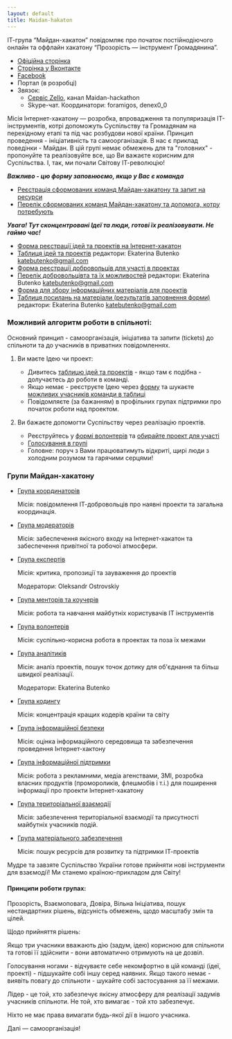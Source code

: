 ```yaml
---
layout: default
title: Maidan-hakaton
---
```


ІТ-група “Майдан-хакатон” повідомляє про початок
постійнодіючого онлайн та оффлайн хакатону “Прозорість — інструмент Громадянина”.

* [Офіційна сторінка](http://maidan-hackaton.github.io)
* [Сторінка у Вконтакте](http://vk.com/maidanhackathon)
* [Facebook](https://www.facebook.com/groups/MaidanHackthon)
* Портал (в розробці)
* Звязок:
    * [Сервіс Zello](http://zello.com), канал Maidan-hackathon
    * Skype-чат. Координатори: foramigos, denex0_0

Місія Інтернет-хакатону — розробка, впровадження та популяризація ІТ-інструментів, котрі допоможуть Суспільству та Громадянам на перехідному етапі та під час розбудови нової країни. Принцип проведення - ініціативність та самоорганізація. В нас є приклад поведінки - Майдан. В цій групі немає обмежень для та "головних" - пропонуйте та реалізовуйте все, що Ви важаєте корисним для Суспільства. І, так, ми почали Світову ІТ-революцію!

***Важливо - цю форму заповнюємо, якщо у Вас є команда***

* [Реєстрація сформованих команд Майдан-хакатону та запит на ресурси](http://goo.gl/RkK5LP)
* [Перелік сформованих команд Майдан-хакатону та допомога, котру потребують](http://goo.gl/bsp1St)

***Увага! Тут сконцентровані Ідеї та люди, готові їх реалізовувати. Не гаймо час!***

* [Форма реєстрації ідей та проектів на Інтернет-хакатон](http://goo.gl/tswGG2)
* [Таблиця ідей та проектів](http://goo.gl/0L9zwJ)
  редактори: Ekaterina Butenko katebutenko@gmail.com
* [Форма реєстрації добровольців для участі в проектах](http://goo.gl/mAE5gZ)
* [Перелік добровольцівта та їх можливостей](http://goo.gl/7CXDMB)
  редактори: Ekaterina Butenko katebutenko@gmail.com
* [Форма для збору інформаційних матеріалів для проектів](http://goo.gl/7eDHUc)
* [Таблиця посилань на матеріали (результатів заповнення форми)](http://goo.gl/xrL8bB)
  редактори: Ekaterina Butenko katebutenko@gmail.com


### Можливий алгоритм роботи в спільноті:

Основний принцип - самоорганізація, ініціатива та запити (tickets) до спільноти та до учасників в приватних повідомленнях.

1. Ви маєте Ідею чи проект:
    * Дивитесь [таблицю ідей та проектів](http://goo.gl/0L9zwJ) - якщо там є подібна - долучаєтесь до роботи в команді. 
    * Якщо немає - реєструєте Ідею через [форму](http://goo.gl/tswGG2) та шукаєте [можливих учасників команди в таблиці](http://goo.gl/7CXDMB)
    * Повідомляєте (за бажанням) в профільних групах підтримки про початок роботи над проектом.

2. Ви бажаєте допомогти Суспільству через реалізацію проектів.
   * Реєструйтесь у [формі волонтерів](http://goo.gl/mAE5gZ) та [обирайте проект для участі](http://goo.gl/0L9zwJ)
   * [Голосування в групі](http://goo.gl/8BXA5g)
   * Головне: поруч з Вами працюватимуть відкриті, щирі люди з холодним розумом та гарячими серцями!

### Групи Майдан-хакатону 

* [Група координаторів](https://www.facebook.com/groups/HackathonCoordinators/)

  Місія: повідомлення ІТ-добровольців про наявні проекти та загальна координація.

* [Група модераторів](https://www.facebook.com/groups/HackathonModerators/)

  Місія: забеспечення якісного входу на Інтернет-хакатон та забеспечення привітної та робочої атмосфери.

* [Група експертів](https://www.facebook.com/groups/expertshackathon/)

  Місія: критика, пропозиції та зауваження до проектів 
  
  Модератори: Oleksandr Ostrovskiy

* [Група менторів та коучерів](https://www.facebook.com/groups/ITmentors/)

  Місія: робота та навчання майбутніх користувачів ІТ інструментів

* [Група волонтерів](https://www.facebook.com/groups/ITVolonter/)

  Місія: суспільно-корисна робота в проектах та поза їх межами

* [Група аналітиків](https://www.facebook.com/groups/ITanaliz/)

  Місія: аналіз проектів, пошук точок дотику для об'єднання та більш швидкої реалізації. 

  Модератори: Ekaterina Butenko

* [Група кодингу](https://www.facebook.com/groups/ITcoding/)

  Місія: концентрація кращих кодерів країни та світу 

* [Група інформаційної безпеки](https://www.facebook.com/groups/ITbezpeka/)

  Місія: оцінка інформаційного середовища та забезпечення проведення Інтернет-хактону 

* [Група інформаційної підтримки](https://www.facebook.com/groups/ITpodiya/)

  Місія: робота з рекламними, медіа агенствами, ЗМІ, розробка власних продуктів (промороликів, флешмобів і т.і.) для поширення інформації про проекти Інтернет-хакатону
  

* [Група територіальної взаємодії](https://www.facebook.com/groups/ITearth/)

  Місія: забезпечення територіальної взаємодії та присутності майбутніх учасників подій. 

* [Група матеріального забезпечення](https://www.facebook.com/groups/ITresurs/)

  Місія: пошук ресурсів для розвитку та підтримки ІТ-проектів 


Мудре та завзяте Суспільство України готове прийняти нові інструменти для взаємодії!
Ми станемо країною-прикладом для Світу!

#### Принципи роботи групах:

Прозорість, Взаємоповага, Довіра, Вільна Ініціатива, пошук нестандартних рішень, відсуність обмежень, щодо масштабу змін та цілей.

Щодо прийняття рішень:

Якщо три учасники вважають дію (задум, ідею) корисною для спільноти та готові її здійснити - вони автоматично отримують на це дозвіл.

Голосування ногами - відчуваєте себе некомфортно в цій команді (ідеї, проекті) - підшукайте собі іншу серед наявних.
Якщо такого немає - виявіть повагу до спільноти - шукайте собі застосування за її межами.

Лідер - це той, хто забезпечує якісну атмосферу для реалізації задумів учасників спільноти.
Не той, хто вимагає - той хто забезпечує.

Ніхто не має права вимагати будь-якої дії в іншого учасника.

Далі — самоорганізація!
